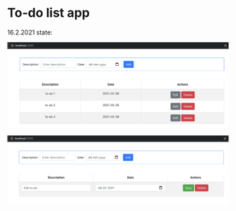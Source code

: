 # To-do list app

16.2.2021 state: 

![ScreenShot](src/screenshots/list2021-02-16.png) 

![ScreenShot](src/screenshots/edit2021-02-16.png) 

